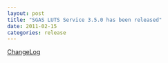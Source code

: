 ```yaml
---
layout: post
title: "SGAS LUTS Service 3.5.0 has been released"
date: 2011-02-15
categories: release
---
```

[ChangeLog](http://svn.cs.umu.se:8765/sgas/browser/luts/luts3-service/tags/luts-service-3.5.0/ChangeLog)

